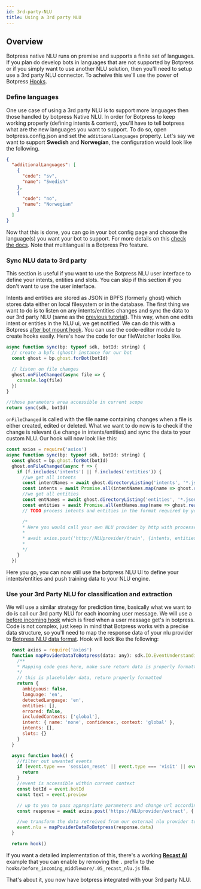 ```yaml
---
id: 3rd-party-NLU
title: Using a 3rd party NLU
---
```


## Overview

Botpress native NLU runs on premise and supports a finite set of languages. If you plan do develop bots in languages that are not supported by Botpress or if you simply want to use another NLU solution, then you'll need to setup use a 3rd party NLU connector. To acheive this we'll use the power of Botpress [Hooks](../main/code#hooks).

### Define languages

One use case of using a 3rd party NLU is to support more languages then those handled by botpress Native NLU. In order for Botpress to keep working properly (defining intents & content), you'll have to tell botpress what are the new languages you want to support. To do so, open botpress.config.json and set the `additionalLanguages` property. Let's say we want to support **Swedish** and **Norwegian**, the configuration would look like the following.

```json
{
  "additionalLanguages": [
    {
      "code": "sv",
      "name": "Swedish"
    },
    {
      "code": "no",
      "name": "Norwegian"
    }
  ]
}
```

Now that this is done, you can go in your bot config page and choose the language(s) you want your bot to support. For more details on this [check the docs](../advanced/i18n). Note that multilangual is a Botpress Pro feature.

### Sync NLU data to 3rd party

This section is useful if you want to use the Botpress NLU user interface to define your intents, entities and slots. You can skip if this section if you don't want to use the user interface.

Intents and entities are stored as JSON in BPFS (formerly ghost) which stores data either on local filesystem or in the database. The first thing we want to do is to listen on any intents/entities changes and sync the data to our 3rd party NLU (same as the [previous tutorial](../tutorials/listen-file-changes)). This way, when one edits intent or entities in the NLU ui, we get notified. We can do this with a Botpress [after bot mount hook](../main/code#after-bot-mount). You can use the code-editor module to create hooks easily. Here's how the code for our fileWatcher looks like.

```js
async function sync(bp: typeof sdk, botId: string) {
  // create a bpfs (ghost) instance for our bot
  const ghost = bp.ghost.forBot(botId)

  // listen on file changes
  ghost.onFileChanged(async file => {
    console.log(file)
  })
}

//those parameters area accessible in current scope
return sync(sdk, botId)
```

`onFileChanged` is called with the file name containing changes when a file is either created, edited or deleted.
What we want to do now is to check if the change is relevant (i.e change in intents/entities) and sync the data to your custom NLU. Our hook will now look like this:

```js
const axios = require('axios')
async function sync(bp: typeof sdk, botId: string) {
  const ghost = bp.ghost.forBot(botId)
  ghost.onFileChanged(async f => {
    if (f.includes('intents') || f.includes('entities')) {
      //we get all intents
      const intentNames = await ghost.directoryListing('intents', '*.json')
      const intents = await Promise.all(intentNames.map(name => ghost.readFileAsObject('intents', name)))
      //we get all entities
      const entNames = await ghost.directoryListing('entities', '*.json')
      const entities = await Promise.all(entNames.map(name => ghost.readFileAsObject('entities', name)))
      // TODO process intents and entities in the format required by your NLU

      /*
      * Here you would call your own NLU provider by http with processed data
      *
      * await axios.post('http://NLUprovider/train', {intents, entities})
      *
      */
    }
  })
```

Here you go, you can now still use the botpress NLU UI to define your intents/entities and push training data to your NLU engine.

### Use your 3rd Party NLU for classification and extraction

We will use a similar strategy for prediction time, basically what we want to do is call our 3rd party NLU for each incoming user message. We will use a [before incoming hook](../main/code#before-incoming-middleware) which is fired when a user message get's in botpress. Code is not complex, just keep in mind that Botpress works with a precise data structure, so you'll need to map the response data of your nlu provider to [Botpress NLU data format](https://botpress.io/reference/interfaces/_botpress_sdk_.io.eventunderstanding.html). Hook will look like the following:

```js
  const axios = require('axios')
  function mapPoviderDataToBotpress(data: any): sdk.IO.EventUnderstanding {
    /**
    * Mapping code goes here, make sure return data is properly formatted
    */
    // this is placeholder data, return properly formatted
    return {
      ambiguous: false,
      language: 'en',
      detectedLanguage: 'en',
      entities: [],
      errored: false,
      includedContexts: ['global'],
      intent: { name: 'none', confidence:, context: 'global' },
      intents: [],
      slots: {}
    }
  }

  async function hook() {
    //filter out unwanted events
    if (event.type === 'session_reset' || event.type === 'visit' || event.type === 'bp_dialog_timeout') {
      return
    }
    //event is accessible within current context
    const botId = event.botId
    const text = event.preview

    // up to you to pass appropriate parameters and change url according to your nlu provider
    const response = await axios.post('https://NLUprovider/extract', { text: text, projectId: botId })

    //we transform the data retreived from our external nlu provider to botpress EventUnderstanding schema and assign it to event.
    event.nlu = mapPoviderDataToBotpress(response.data)
  }

  return hook()
```

If you want a detailed implementation of this, there's a working [**Recast AI**](https://recast.ai) example that you can enable by removing the `.` prefix to the `hooks/before_incoming_middleware/.05_recast_nlu.js` file.

That's about it, you now have botpress integrated with your 3rd party NLU.

